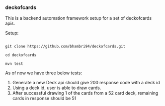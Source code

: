### deckofcards

This is a backend automation framework setup for a set of deckofcards apis.

Setup:

```

git clone https://github.com/bhambri94/deckofcards.git

cd deckofcards

mvn test

```


As of now we have three below tests:
1. Generate a new Deck api should give 200 response code with a deck id
2. Using a deck id, user is able to draw cards.
3. After successful drawing 1 of the cards from a 52 card deck, remaining cards in response should be 51
